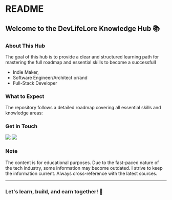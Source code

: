 # README

## Welcome to the DevLifeLore Knowledge Hub 📚

### About This Hub

The goal of this hub is to provide a clear and structured learning path for mastering the full roadmap and essential skills to become a successfulI

* Indie Maker,
* Software Engineer/Architect or/and
* Full-Stack Developer

### What to Expect

The repository follows a detailed roadmap covering all essential skills and knowledge areas:

### Get in Touch

[![](https://img.shields.io/badge/-@devlifelore-%231DA1F2?style=flat-square\&logo=x)](https://x.com/devlifelore) [![](https://img.shields.io/badge/-manuel@devlifelore.com-000000?style=flat-square\&logo=mail.ru\&logoColor=white)](mailto:manuel@devlifelore.com)

### Note

The content is for educational purposes. Due to the fast-paced nature of the tech industry, some information may become outdated. I strive to keep the information current. Always cross-reference with the latest sources.

***

### Let's learn, build, and earn together! 🚀
